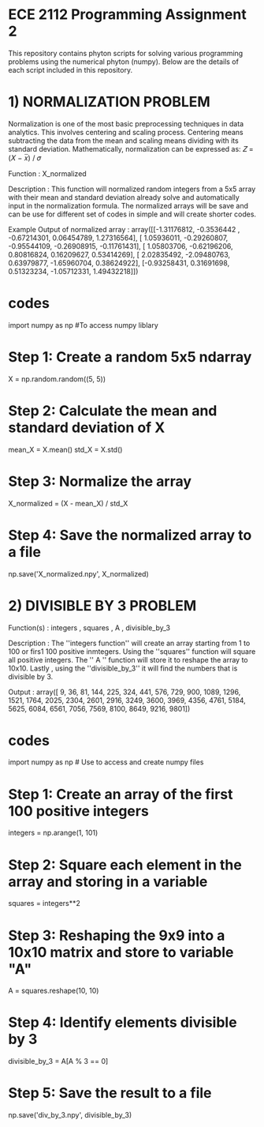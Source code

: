 # ECE 2112 Programming Assignment 2

This repository contains phyton scripts for solving various programming problems using the numerical phyton (numpy). Below are the details of each script included in this repository.

# 1) NORMALIZATION PROBLEM

Normalization is one of the most basic preprocessing techniques in
data analytics. This involves centering and scaling process. Centering means subtracting the data from the
mean and scaling means dividing with its standard deviation. Mathematically, normalization can be
expressed as:
𝑍 = (𝑋 − 𝑥̅) / 𝜎

Function : X_normalized

Description : This function will normalized random integers from a 5x5 array with their mean and standard deviation already solve and automatically input in the normalization formula.
The normalized arrays will be save and can be use for different set of codes in simple and will create shorter codes.

Example Output of normalized array : array([[-1.31176812, -0.3536442 , -0.67214301,  0.06454789,  1.27316564],
                                           [ 1.05936011, -0.29260807, -0.95544109, -0.26908915, -0.11761431],
                                           [ 1.05803706, -0.62196206,  0.80816824,  0.16209627,  0.53414269],
                                           [ 2.02835492, -2.09480763,  0.63979877, -1.65960704,  0.38624922],
                                           [-0.93258431,  0.31691698,  0.51323234, -1.05712331,  1.49432218]])


 # codes


import numpy as np  #To access numpy liblary 
# Step 1: Create a random 5x5 ndarray
X = np.random.random((5, 5))

# Step 2: Calculate the mean and standard deviation of X
mean_X = X.mean()
std_X = X.std()

# Step 3: Normalize the array
X_normalized = (X - mean_X) / std_X

# Step 4: Save the normalized array to a file
np.save('X_normalized.npy', X_normalized)





# 2) DIVISIBLE BY 3 PROBLEM

Function(s) : integers , squares , A , divisible_by_3

Description : The ''integers function'' will create an array starting from 1 to 100 or firs1 100 positive inmtegers. Using the ''squares'' function will square all positive integers. The '' A '' function will store it to reshape the array to 10x10.
Lastly , using the ''divisible_by_3'' it will find the numbers that is divisible by 3.

Output : array([  9,   36,   81,  144,  225,  324,  441,  576,  729,  900, 1089,
                 1296, 1521, 1764, 2025, 2304, 2601, 2916, 3249, 3600, 3969, 4356,
                 4761, 5184, 5625, 6084, 6561, 7056, 7569, 8100, 8649, 9216, 9801])



# codes

import numpy as np # Use to access and create numpy files

# Step 1: Create an array of the first 100 positive integers
integers = np.arange(1, 101)

# Step 2: Square each element in the array and storing in a variable
squares = integers**2

# Step 3: Reshaping the 9x9 into a 10x10 matrix and store to variable "A"
A = squares.reshape(10, 10)

# Step 4: Identify elements divisible by 3
divisible_by_3 = A[A % 3 == 0]

# Step 5: Save the result to a file
np.save('div_by_3.npy', divisible_by_3)





